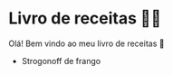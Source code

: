 # Livro de receitas​ :man_cook:

Olá! Bem vindo ao meu livro de receitas​ :wave:

- Strogonoff de frango